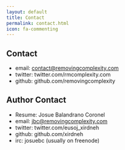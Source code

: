 ```yaml
---
layout: default
title: Contact
permalink: contact.html
icon: fa-commenting
---
```


## Contact

* email: contact@removingcomplexity.com
* twitter: twitter.com/rmcomplexity.com
* github: github.com/removingcomplexity

## Author Contact

* Resume: Josue Balandrano Coronel
* email: jbc@removingcomplexity.com
* twitter: twitter.com/eusoj_xirdneh
* github: github.com/xirdneh
* irc: josuebc (usually on freenode)
